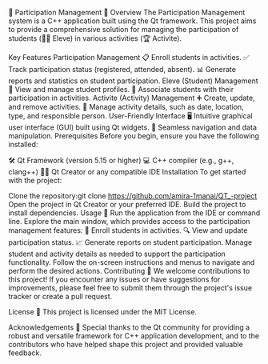 🎉 Participation Management 🎉
Overview
The Participation Management system is a C++ application built using the Qt framework. This project aims to provide a comprehensive solution for managing the participation of students (👩‍🎓 Eleve) in various activities (🏆 Activite).

Key Features
Participation Management
📋 Enroll students in activities.
✅ Track participation status (registered, attended, absent).
📊 Generate reports and statistics on student participation.
Eleve (Student) Management
👤 View and manage student profiles.
🔗 Associate students with their participation in activities.
Activite (Activity) Management
➕ Create, update, and remove activities.
📅 Manage activity details, such as date, location, type, and responsible person.
User-Friendly Interface
🖥️ Intuitive graphical user interface (GUI) built using Qt widgets.
🔄 Seamless navigation and data manipulation.
Prerequisites
Before you begin, ensure you have the following installed:

🛠️ Qt Framework (version 5.15 or higher)
💻 C++ compiler (e.g., g++, clang++)
🧑‍💻 Qt Creator or any compatible IDE
Installation
To get started with the project:

Clone the repository:git clone https://github.com/amira-1manai/QT_-project
Open the project in Qt Creator or your preferred IDE.
Build the project to install dependencies.
Usage
🚀 Run the application from the IDE or command line.
Explore the main window, which provides access to the participation management features:
📝 Enroll students in activities.
🔍 View and update participation status.
📈 Generate reports on student participation.
Manage student and activity details as needed to support the participation functionality.
Follow the on-screen instructions and menus to navigate and perform the desired actions.
Contributing
🤝 We welcome contributions to this project! If you encounter any issues or have suggestions for improvements, please feel free to submit them through the project's issue tracker or create a pull request.

License
📜 This project is licensed under the MIT License.

Acknowledgements
🙏 Special thanks to the Qt community for providing a robust and versatile framework for C++ application development, and to the contributors who have helped shape this project and provided valuable feedback.
